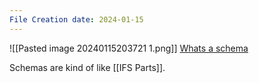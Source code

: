 ```yaml
---
File Creation date: 2024-01-15
---
```

![[Pasted image 20240115203721 1.png]]
[Whats a schema](https://www.youtube.com/watch?v=F624Baz-Vzk)

Schemas are kind of like [[IFS Parts]].
